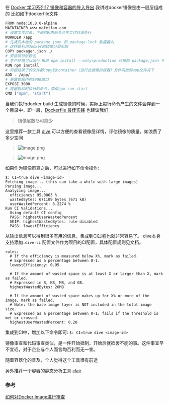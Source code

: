 在 [Docker 学习系列17 镜像和容器的导入导出](https://www.jianshu.com/p/ef1fed775e4a)
我讲过docker镜像是由一层层组成的
比如如下dockerfile文件
```bash
FROM node:10.8.0-alpine
MAINTAINER www.mafeifan.com
# 设置工作目录，下面的RUN命令会在工作目录执行
WORKDIR /app
# 先拷贝本地的 package.json 和 package-lock 到容器内
# 这样是利用docker的镜像分层机制
COPY package*.json ./
# 安装项目依赖包
# 生产环境可以运行 RUN npm install --only=production 只按照 package.json 中dependencies定义的模块
RUN npm install
# 将根目录下的文件都copy到container（运行此镜像的容器）文件系统的app文件夹下
ADD . /app/
# 暴露容器内的3000端口
EXPOSE 3000
# 容器启动时执行的命令，类似npm run start
CMD ["npm", "start"]
```
当我们执行docker build 生成镜像的时候，实际上每行命令产生的文件会存到一个目录中，即一层，[Dockerfile 最佳实践](https://yeasy.gitbooks.io/docker_practice/appendix/best_practices.html) 也建议我们
> 镜像层数尽可能少 

这里推荐一款工具 [dive](https://github.com/wagoodman/dive) 可以方便的查看镜像层详情，评估镜像的质量，如浪费了多少空间
> ![image.png](https://hexo-blog.pek3b.qingstor.com/upload_images/71414-55f0d75dadb7a82d.png?imageMogr2/auto-orient/strip%7CimageView2/2/w/1240)

> ![image.png](https://hexo-blog.pek3b.qingstor.com/upload_images/71414-8e13a73e2041219c.png?imageMogr2/auto-orient/strip%7CimageView2/2/w/1240)

如果作为镜像审查之后，可以进行如下命令操作:
```
$: CI=true dive <image-id>
Fetching image... (this can take a while with large images)
Parsing image...
Analyzing image...
  efficiency: 95.0863 %
  wastedBytes: 671109 bytes (671 kB)
  userWastedPercent: 8.2274 %
Run CI Validations...
  Using default CI config
  PASS: highestUserWastedPercent
  SKIP: highestWastedBytes: rule disabled
  PASS: lowestEfficiency
```
从输出信息可以得到很多有用的信息，集成到CI过程也就非常容易了。 dive本身支持添加`.dive-ci` 配置文件作为项目的CI配置，具体配置规则见文档。
```
rules:
  # If the efficiency is measured below X%, mark as failed.
  # Expressed as a percentage between 0-1.
  lowestEfficiency: 0.95

  # If the amount of wasted space is at least X or larger than X, mark as failed.
  # Expressed in B, KB, MB, and GB.
  highestWastedBytes: 20MB

  # If the amount of wasted space makes up for X% or more of the image, mark as failed.
  # Note: the base image layer is NOT included in the total image size.
  # Expressed as a percentage between 0-1; fails if the threshold is met or crossed.
  highestUserWastedPercent: 0.20
```
集成到CI中，增加以下命令即可:
`$: CI=true dive <image-id> `

镜像审查和代码审查类似，是一件开始抵制，开始后就欲罢不能的事。这件事宜早不宜迟，对于企业与个人而言均百利而无一害。

随着容器化的普及，个人觉得这个工具很有前途

另外推荐一个容器的静态分析工具 [clair](https://github.com/coreos/clair)



###  参考
[如何对Docker Image进行审查](https://juejin.im/post/5d0ad89c518825282e2c3e7d)
